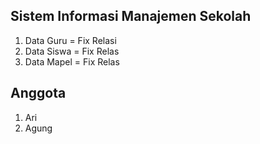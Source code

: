 ## Sistem Informasi Manajemen Sekolah

1. Data Guru = Fix Relasi
2. Data Siswa = Fix Relas
3. Data Mapel = Fix Relas

## Anggota

1. Ari
2. Agung

